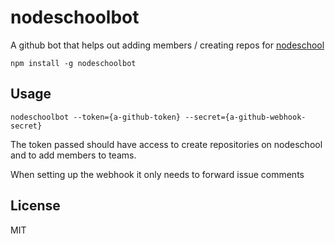 # nodeschoolbot

A github bot that helps out adding members / creating repos for [nodeschool](https://github.com/nodeschool)

```
npm install -g nodeschoolbot
```

## Usage

```
nodeschoolbot --token={a-github-token} --secret={a-github-webhook-secret}
```

The token passed should have access to create repositories on nodeschool
and to add members to teams.

When setting up the webhook it only needs to forward issue comments

## License

MIT
